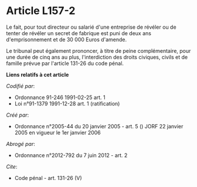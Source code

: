 # Article L157-2

Le fait, pour tout directeur ou salarié d'une entreprise de révéler ou de tenter de révéler un secret de fabrique est puni de
deux ans d'emprisonnement et de 30 000 Euros d'amende.

Le tribunal peut également prononcer, à titre de peine complémentaire, pour une durée de cinq ans au plus, l'interdiction des
droits civiques, civils et de famille prévue par l'article 131-26 du code pénal.

**Liens relatifs à cet article**

_Codifié par_:

  - Ordonnance 91-246 1991-02-25 art. 1
  - Loi n°91-1379 1991-12-28 art. 1 (ratification)

_Créé par_:

  - Ordonnance n°2005-44 du 20 janvier 2005 - art. 5 () JORF 22 janvier 2005 en vigueur le 1er janvier 2006

_Abrogé par_:

  - Ordonnance n°2012-792 du 7 juin 2012 - art. 2

_Cite_:

  - Code pénal - art. 131-26 (V)
